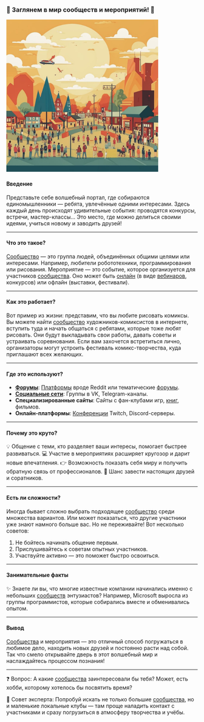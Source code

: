 ### 🌟 Заглянем в мир сообществ и мероприятий! 🌟
<img src="../../../../WORK/learning/online/images/Сообщества_и_мероприятия.jpg" width="400" height="400" />  

#### Введение  
Представьте себе волшебный портал, где собираются единомышленники — ребята, увлечённые одними интересами. Здесь каждый день происходят удивительные события: проводятся конкурсы, встречи, мастер-классы... Это место, где можно делиться своими идеями, учиться новому и заводить друзей!

---

#### Что это такое?
[Сообщество](Форумы_и_сообщества.md) — это группа людей, объединённых общими целями или интересами. Например, любители робототехники, программирования или рисования. Мероприятие — это событие, которое организуется для участников [сообщества](Форумы_и_сообщества.md). Оно может быть [онлайн](Как_узнавать_новое_Онлайн.md) (в виде [вебинаров](Вебинары.md), конкурсов) или офлайн (выставки, фестивали).

---

#### Как это работает?
Вот пример из жизни: представим, что вы любите рисовать комиксы. Вы можете найти [сообщество](Форумы_и_сообщества.md) художников-комиксистов в интернете, вступить туда и начать общаться с ребятами, которые тоже любят рисовать. Они будут выкладывать свои работы, давать советы и устраивать соревнования. Если вам захочется встретиться лично, организаторы могут устроить фестиваль комикс-творчества, куда приглашают всех желающих.

---

#### Где это используют?
* **[Форумы](Форумы_и_сообщества.md)**: [Платформы](Геймифицированные_платформы.md) вроде Reddit или тематические [форумы](Форумы_и_сообщества.md).
* **[Социальные сети](Социальные_сети.md)**: Группы в VK, Telegram-каналы.
* **Специализированные сайты**: Сайты с фан-клубами игр, [книг](Электронные_книги_и_статьи.md), фильмов.
* **Онлайн-платформы**: [Конференции](Виртуальные_конференции_и_саммиты.md) Twitch, Discord-серверы.

---

#### Почему это круто?
💡 Общение с теми, кто разделяет ваши интересы, помогает быстрее развиваться.
💻 Участие в мероприятиях расширяет кругозор и дарит новые впечатления.
👉 Возможность показать себя миру и получить обратную связь от профессионалов.
🎁 Шанс завести настоящих друзей и соратников.

---

#### Есть ли сложности?
Иногда бывает сложно выбрать подходящее [сообщество](Форумы_и_сообщества.md) среди множества вариантов. Или может показаться, что другие участники уже знают намного больше вас. Но не переживайте! Вот несколько советов:
1. Не бойтесь начинать общение первым.
2. Прислушивайтесь к советам опытных участников.
3. Участвуйте активно — это поможет быстро освоиться.

---

#### Занимательные факты
✨ Знаете ли вы, что многие известные компании начинались именно с небольших [сообществ](Форумы_и_сообщества.md) энтузиастов? Например, Microsoft выросла из группы программистов, которые собирались вместе и обменивались опытом.

---

#### Вывод
[Сообщества](Форумы_и_сообщества.md) и мероприятия — это отличный способ погружаться в любимое дело, находить новых друзей и постоянно расти над собой. Так что смело открывайте дверь в этот волшебный мир и наслаждайтесь процессом познания!

---

❓ Вопрос: А какие [сообщества](Форумы_и_сообщества.md) заинтересовали бы тебя? Может, есть хобби, которому хотелось бы посвятить время?

🧠 Совет эксперта: Попробуй искать не только большие [сообщества](Форумы_и_сообщества.md), но и маленькие локальные клубы — там проще наладить контакт с участниками и сразу погрузиться в атмосферу творчества и учёбы.
